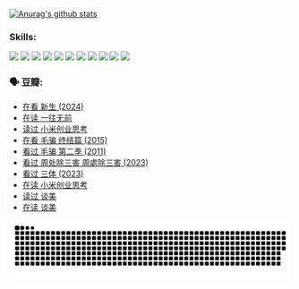 
[![Anurag's github stats](https://github-readme-stats.vercel.app/api?username=w940853815)](https://github.com/anuraghazra/github-readme-stats)

### Skills:

<code><img height="32" src="https://cdn.jsdelivr.net/npm/simple-icons@v5/icons/python.svg"></code>
<code><img height="32" src="https://cdn.jsdelivr.net/npm/simple-icons@v5/icons/javascript.svg"></code>
<code><img height="32" src="https://cdn.jsdelivr.net/npm/simple-icons@v5/icons/django.svg"></code>
<code><img height="32" src="https://cdn.jsdelivr.net/npm/simple-icons@v5/icons/flask.svg"></code>
<code><img height="32" src="https://cdn.jsdelivr.net/npm/simple-icons@v5/icons/vuetify.svg"></code>
<code><img height="32" src="https://cdn.jsdelivr.net/npm/simple-icons@v5/icons/git.svg"></code>
<code><img height="32" src="https://cdn.jsdelivr.net/npm/simple-icons@v5/icons/docker.svg"></code>
<code><img height="32" src="https://cdn.jsdelivr.net/npm/simple-icons@v5/icons/postgresql.svg"></code>
<code><img height="32" src="https://cdn.jsdelivr.net/npm/simple-icons@v5/icons/elasticsearch.svg"></code>
<code><img height="32" src="https://cdn.jsdelivr.net/npm/simple-icons@v5/icons/macos.svg"></code>
<code><img height="32" src="https://cdn.jsdelivr.net/npm/simple-icons@v5/icons/linux.svg"></code>

### 🗣 豆瓣:

<!-- DOUBAN-ACTIVITIES:START -->
- [在看 新生‎ (2024)](https://www.douban.com/people/136069238/status/4607441062/?_i=15883406)
- [在读 一往无前](https://www.douban.com/people/136069238/status/4590507310/?_i=15883406)
- [读过 小米创业思考](https://www.douban.com/people/136069238/status/4590506983/?_i=15883406)
- [在看 毛骗 终结篇‎ (2015)](https://www.douban.com/people/136069238/status/4581971924/?_i=15883406)
- [看过 毛骗 第二季‎ (2011)](https://www.douban.com/people/136069238/status/4581971810/?_i=15883406)
- [看过 周处除三害 周處除三害‎ (2023)](https://www.douban.com/people/136069238/status/4575646701/?_i=15883406)
- [看过 三体‎ (2023)](https://www.douban.com/people/136069238/status/4574263039/?_i=15883406)
- [在读 小米创业思考](https://www.douban.com/people/136069238/status/4572047905/?_i=15883406)
- [读过 谈美](https://www.douban.com/people/136069238/status/4572047629/?_i=15883406)
- [在读 谈美](https://www.douban.com/people/136069238/status/4560861771/?_i=15883406)
<!-- DOUBAN-ACTIVITIES:END -->


![Snake animation](https://raw.githubusercontent.com/w940853815/w940853815/output/github-contribution-grid-snake.svg)

<!--
**w940853815/w940853815** is a ✨ _special_ ✨ repository because its `README.md` (this file) appears on your GitHub profile.

Here are some ideas to get you started:

- 🔭 I’m currently working on ...
- 🌱 I’m currently learning ...
- 👯 I’m looking to collaborate on ...
- 🤔 I’m looking for help with ...
- 💬 Ask me about ...
- 📫 How to reach me: ...
- 😄 Pronouns: ...
- ⚡ Fun fact: ...
-->
